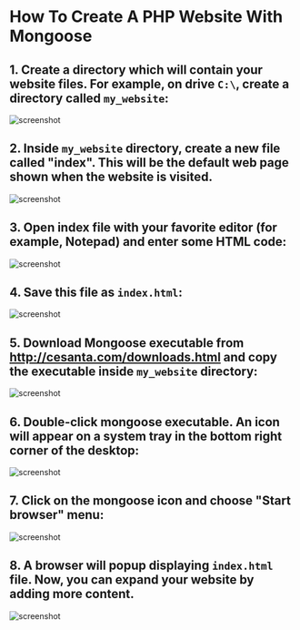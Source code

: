 How To Create A PHP Website With Mongoose
===========================================

## 1. Create a directory which will contain your website files. For example, on drive `C:\`, create a directory called `my_website`:

![screenshot](../images/tut_basic/tut1.png)

## 2. Inside `my_website` directory, create a new file called "index". This will be the default web page shown when the website is visited.

![screenshot](../images/tut_basic/tut2.png)

## 3. Open index file with your favorite editor (for example, Notepad) and enter some HTML code:

![screenshot](../images/tut_basic/tut3.png)

## 4. Save this file as `index.html`:

![screenshot](../images/tut_basic/tut4.png)


## 5. Download Mongoose executable from http://cesanta.com/downloads.html and copy the executable inside `my_website` directory:

![screenshot](../images/tut_basic/tut5.png)

## 6. Double-click mongoose executable. An icon will appear on a system tray in the bottom right corner of the desktop:

![screenshot](../images/tut_basic/tut6.png)

## 7. Click on the mongoose icon and choose "Start browser" menu:
![screenshot](../images/tut_basic/tut7.png)

## 8. A browser will popup displaying `index.html` file. Now, you can expand your website by adding more content.

![screenshot](../images/tut_basic/tut8.png)
